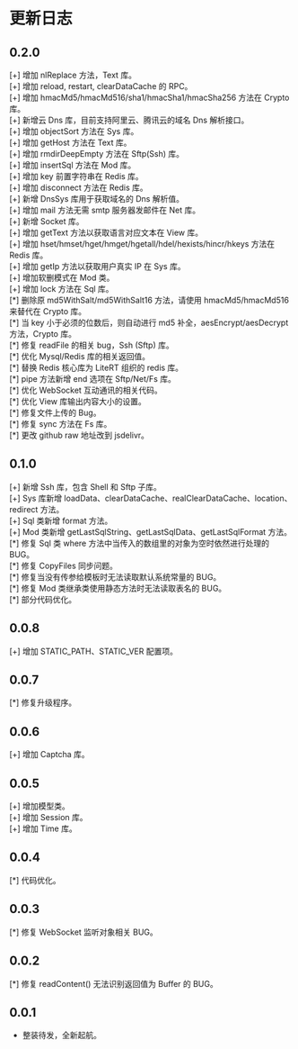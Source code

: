 # 更新日志

## 0.2.0

[+] 增加 nlReplace 方法，Text 库。  
[+] 增加 reload, restart, clearDataCache 的 RPC。  
[+] 增加 hmacMd5/hmacMd516/sha1/hmacSha1/hmacSha256 方法在 Crypto 库。  
[+] 新增云 Dns 库，目前支持阿里云、腾讯云的域名 Dns 解析接口。  
[+] 增加 objectSort 方法在 Sys 库。  
[+] 增加 getHost 方法在 Text 库。  
[+] 增加 rmdirDeepEmpty 方法在 Sftp(Ssh) 库。  
[+] 增加 insertSql 方法在 Mod 库。  
[+] 增加 key 前置字符串在 Redis 库。  
[+] 增加 disconnect 方法在 Redis 库。  
[+] 新增 DnsSys 库用于获取域名的 Dns 解析值。  
[+] 增加 mail 方法无需 smtp 服务器发邮件在 Net 库。  
[+] 新增 Socket 库。  
[+] 增加 getText 方法以获取语言对应文本在 View 库。  
[+] 增加 hset/hmset/hget/hmget/hgetall/hdel/hexists/hincr/hkeys 方法在 Redis 库。  
[+] 增加 getIp 方法以获取用户真实 IP 在 Sys 库。  
[+] 增加软删模式在 Mod 类。  
[+] 增加 lock 方法在 Sql 库。  
[\*] 删除原 md5WithSalt/md5WithSalt16 方法，请使用 hmacMd5/hmacMd516 来替代在 Crypto 库。  
[\*] 当 key 小于必须的位数后，则自动进行 md5 补全，aesEncrypt/aesDecrypt 方法，Crypto 库。  
[\*] 修复 readFile 的相关 bug，Ssh (Sftp) 库。  
[\*] 优化 Mysql/Redis 库的相关返回值。  
[\*] 替换 Redis 核心库为 LiteRT 组织的 redis 库。  
[\*] pipe 方法新增 end 选项在 Sftp/Net/Fs 库。  
[\*] 优化 WebSocket 互动通讯的相关代码。  
[\*] 优化 View 库输出内容大小的设置。  
[\*] 修复文件上传的 Bug。  
[\*] 修复 sync 方法在 Fs 库。  
[\*] 更改 github raw 地址改到 jsdelivr。

## 0.1.0

[+] 新增 Ssh 库，包含 Shell 和 Sftp 子库。  
[+] Sys 库新增 loadData、clearDataCache、realClearDataCache、location、redirect 方法。  
[+] Sql 类新增 format 方法。  
[+] Mod 类新增 getLastSqlString、getLastSqlData、getLastSqlFormat 方法。  
[\*] 修复 Sql 类 where 方法中当传入的数组里的对象为空时依然进行处理的 BUG。  
[\*] 修复 CopyFiles 同步问题。  
[\*] 修复当没有传参给模板时无法读取默认系统常量的 BUG。  
[\*] 修复 Mod 类继承类使用静态方法时无法读取表名的 BUG。  
[\*] 部分代码优化。

## 0.0.8

[+] 增加 STATIC_PATH、STATIC_VER 配置项。

## 0.0.7

[\*] 修复升级程序。

## 0.0.6

[+] 增加 Captcha 库。

## 0.0.5

[+] 增加模型类。  
[+] 增加 Session 库。  
[+] 增加 Time 库。

## 0.0.4

[\*] 代码优化。

## 0.0.3

[\*] 修复 WebSocket 监听对象相关 BUG。

## 0.0.2

[\*] 修复 readContent() 无法识别返回值为 Buffer 的 BUG。

## 0.0.1

- 整装待发，全新起航。